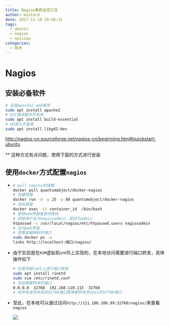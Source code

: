 ```yaml
---
title: Nagios集群监控工具
author: mustard
date: 2017-11-10 19:58:31
tags:
  - ubuntu
  - nagios
  - opsview
categories:
  - 技术
---
```


# Nagios

## 安装必备软件

```bash
# 安装apache2 web服务
sudo apt install apache2
# GCC编译器与开发库
sudo apt install build-essential
# GD库与开发库
sudo apt install libgd2-dev
```

http://nagios-cn.sourceforge.net/nagios-cn/beginning.html#quickstart-ubuntu

** 这种方式有点问题，使用下面的方式进行安装



## 使用`docker`方式配置`nagios`

- ```bash
  # pull nagios的镜像
  docker pull quantumobject/docker-nagios
  # 创建容器
  docker run -d -p 25 -p 80 quantumobject/docker-nagios
  # 进去容器
  docker exec -it container_id  /bin/bash
  # 更改web界面登录的密码
  # 初始用户名为nagiosadmin，密码为admin
  htpasswd -c /usr/local/nagios/etc/htpasswd.users nagiosadmin
  # 访问web界面
  # 查看容器映射的端口
  sudo docker ps -a
  links http://localhost:端口/nagios/
  ```

- 由于实验是在`KVM`虚拟机vm15上实现的，在本地访问需要进行端口转发，具体操作如下

  ```bash
  # 在服务器lab1上进行端口转发
  sudo apt install rinetd
  sudo vim /etc/rinetd.conf
  # 添加需要转发的端口
  0.0.0.0  32768  192.168.110.115  32768
  # 将所有发往本机的32768端口服务都转发至vm15的32768端口
  ```

- 至此，在本地可以通过访问`http://111.186.106.99:32768/nagios/`来查看`nagios`

  ![](https://vgy.me/3Sxg9m.png)